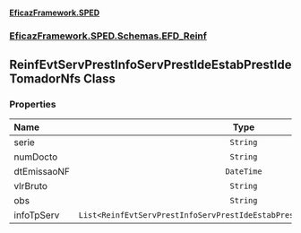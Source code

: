 #### [EficazFramework.SPED](EficazFrameworkSPED.md 'EficazFramework SPED')
### [EficazFramework.SPED.Schemas.EFD_Reinf](EficazFramework.SPED.Schemas.EFD_Reinf.md 'EficazFramework.SPED.Schemas.EFD_Reinf')

## ReinfEvtServPrestInfoServPrestIdeEstabPrestIdeTomadorNfs Class
### Properties

| Name | Type | |
| :--- | :---: | :--- |
| serie | `String` |  |
| numDocto | `String` |  |
| dtEmissaoNF | `DateTime` |  |
| vlrBruto | `String` |  |
| obs | `String` |  |
| infoTpServ | `List<ReinfEvtServPrestInfoServPrestIdeEstabPrestIdeTomadorNfsInfoTpServ>` |  |
